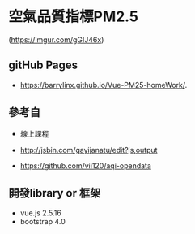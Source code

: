 # 空氣品質指標PM2.5 

(https://imgur.com/gGIJ46x)

## gitHub Pages

- https://barrylinx.github.io/Vue-PM25-homeWork/.

## 參考自

- 線上課程

- http://jsbin.com/gayijanatu/edit?js,output

- https://github.com/vii120/aqi-opendata


## 開發library or 框架
- vue.js 2.5.16
- bootstrap 4.0 
